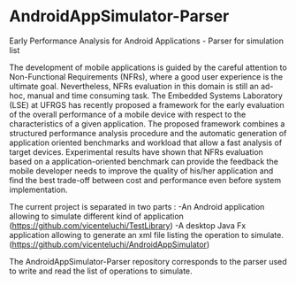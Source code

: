 # AndroidAppSimulator-Parser
Early Performance Analysis for Android Applications - Parser for simulation list


The development of mobile applications is guided
by the careful attention to Non-Functional Requirements (NFRs),
where a good user experience is the ultimate goal. Nevertheless,
NFRs evaluation in this domain is still an ad-hoc, manual and
time consuming task. The Embedded Systems Laboratory (LSE) at UFRGS 
has recently proposed a framework for the early evaluation of the 
overall performance of a mobile device with respect to the 
characteristics of a given application.
The proposed framework combines a structured performance analysis
procedure and the automatic generation of application oriented
benchmarks and workload that allow a fast analysis of target devices. 
Experimental results have shown that NFRs evaluation based on a 
application-oriented benchmark can provide the feedback the mobile 
developer needs to improve the quality of his/her application and 
find the best trade-off between cost and performance even before 
system implementation.

The current project is separated in two parts :
-An Android application allowing to simulate different kind of application (https://github.com/vicenteluchi/TestLibrary)
-A desktop Java Fx application allowing to generate an xml file listing the operation to simulate. (https://github.com/vicenteluchi/AndroidAppSimulator)

The AndroidAppSimulator-Parser repository corresponds to the parser used to write and read the list of operations to simulate.
